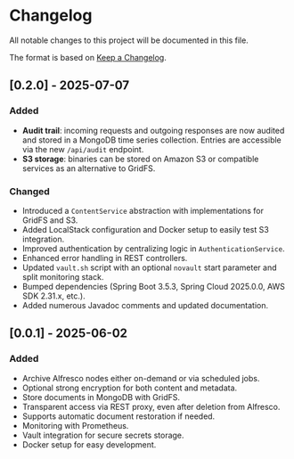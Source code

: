 # Changelog

All notable changes to this project will be documented in this file.

The format is based on [Keep a Changelog](https://keepachangelog.com/en/1.0.0/).

## [0.2.0] - 2025-07-07

### Added
- **Audit trail**: incoming requests and outgoing responses are now audited and stored in a MongoDB time series collection. Entries are accessible via the new `/api/audit` endpoint.
- **S3 storage**: binaries can be stored on Amazon S3 or compatible services as an alternative to GridFS.

### Changed
- Introduced a `ContentService` abstraction with implementations for GridFS and S3.
- Added LocalStack configuration and Docker setup to easily test S3 integration.
- Improved authentication by centralizing logic in `AuthenticationService`.
- Enhanced error handling in REST controllers.
- Updated `vault.sh` script with an optional `novault` start parameter and split monitoring stack.
- Bumped dependencies (Spring Boot 3.5.3, Spring Cloud 2025.0.0, AWS SDK 2.31.x, etc.).
- Added numerous Javadoc comments and updated documentation.

## [0.0.1] - 2025-06-02

### Added
- Archive Alfresco nodes either on-demand or via scheduled jobs.
- Optional strong encryption for both content and metadata.
- Store documents in MongoDB with GridFS.
- Transparent access via REST proxy, even after deletion from Alfresco.
- Supports automatic document restoration if needed.
- Monitoring with Prometheus.
- Vault integration for secure secrets storage.
- Docker setup for easy development.
